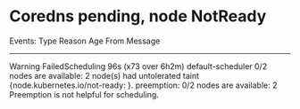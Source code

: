 # Coredns pending, node NotReady

Events:
  Type     Reason            Age                  From               Message
  ----     ------            ----                 ----               -------
  Warning  FailedScheduling  96s (x73 over 6h2m)  default-scheduler  0/2 nodes are available: 2 node(s) had untolerated taint {node.kubernetes.io/not-ready: }. preemption: 0/2 nodes are available: 2 Preemption is not helpful for scheduling.


